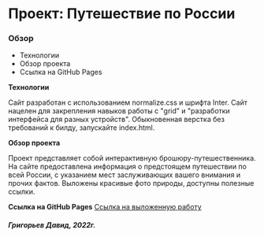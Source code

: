 # Проект: Путешествие по России

### Обзор
* Технологии
* Обзор проекта
* Ссылка на GitHub Pages

**Технологии**

Сайт разработан с использованием normalize.css и шрифта Inter.
Сайт нацелен для закрепления навыков работы с "grid" и "разработки интерфейса для разных устройств".
Обыкновенная верстка без требований к билду, запускайте index.html.

**Обзор проекта**

Проект представляет собой интерактивную брошюру-путешественника. На сайте предоставлена информация о предстоящем путешествии
по всей России, с указанием мест заслуживающих вашего внимания и прочих фактов.
Выложены красивые фото природы, доступны полезные ссылки.

**Ссылка на GitHub Pages**
[Ссылка на выложенную работу](https://david-arcanone.github.io/russian-travel-bootcamp/index.html)


#### *Григорьев Давид, 2022г.*
